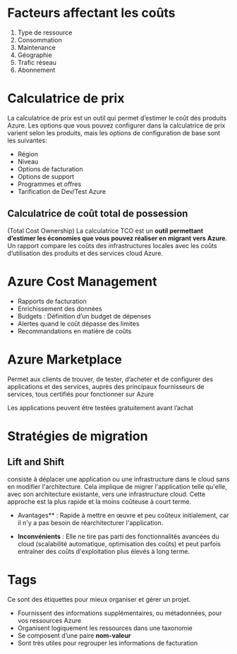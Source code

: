# Facteurs affectant les coûts
1. Type de ressource
2. Consommation
3. Maintenance
4. Géographie
5. Trafic réseau
6. Abonnement

# Calculatrice de prix
La calculatrice de prix est un outil qui permet d’estimer le coût des produits Azure. Les options que vous pouvez configurer dans la calculatrice de prix varient selon les produits, mais les options de configuration de base sont les suivantes:

- Région
- Niveau
- Options de facturation
- Options de support
- Programmes et offres
- Tarification de Dev/Test Azure

## Calculatrice de coût total de possession
(Total Cost Ownership)
La calculatrice TCO est un **outil permettant d’estimer les économies que vous pouvez réaliser en migrant vers Azure**. Un rapport compare les coûts des infrastructures locales avec les coûts d’utilisation des produits et des services cloud Azure.

# Azure Cost Management
-  Rapports de facturation
- Enrichissement des données
- Budgets : Définition d’un budget de dépenses
- Alertes quand le coût dépasse des limites
- Recommandations en matière de coûts

# Azure Marketplace
Permet aux clients de trouver, de tester, d’acheter et de configurer des applications et des services, auprès des principaux fournisseurs de services, tous certifiés pour fonctionner sur Azure
  
Les applications peuvent être testées gratuitement avant l’achat
# Stratégies de migration

## Lift and Shift
consiste à déplacer une application ou une infrastructure dans le cloud sans en modifier l'architecture. Cela implique de migrer l'application telle qu'elle, avec son architecture existante, vers une infrastructure cloud. Cette approche est la plus rapide et la moins coûteuse à court terme.

- Avantages** : Rapide à mettre en œuvre et peu coûteux initialement, car il n'y a pas besoin de réarchitecturer l'application.
    
- **Inconvénients** : Elle ne tire pas parti des fonctionnalités avancées du cloud (scalabilité automatique, optimisation des coûts) et peut parfois entraîner des coûts d'exploitation plus élevés à long terme.

# Tags
Ce sont des étiquettes pour mieux organiser et gérer un projet.

- Fournissent des informations supplémentaires, ou métadonnées, pour vos ressources Azure
- Organisent logiquement les ressources dans une taxonomie
- Se composent d’une paire **nom-valeur**
- Sont très utiles pour regrouper les informations de facturation

